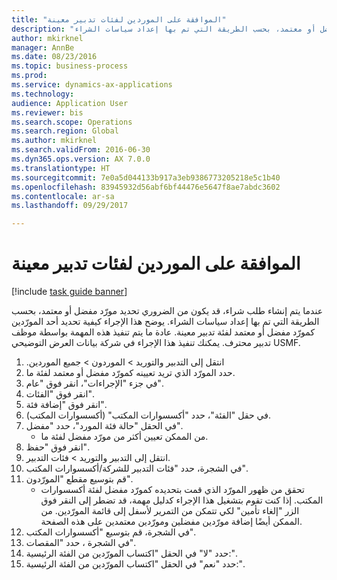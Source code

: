 ```yaml
--- 
title: "الموافقة على الموردين لفئات تدبير معينة"
description: "عندما يتم إنشاء طلب شراء، قد يكون من الضروري تحديد مورّد مفضل أو معتمد، بحسب الطريقة التي تم بها إعداد سياسات الشراء."
author: mkirknel
manager: AnnBe
ms.date: 08/23/2016
ms.topic: business-process
ms.prod: 
ms.service: dynamics-ax-applications
ms.technology: 
audience: Application User
ms.reviewer: bis
ms.search.scope: Operations
ms.search.region: Global
ms.author: mkirknel
ms.search.validFrom: 2016-06-30
ms.dyn365.ops.version: AX 7.0.0
ms.translationtype: HT
ms.sourcegitcommit: 7e0a5d044133b917a3eb9386773205218e5c1b40
ms.openlocfilehash: 83945932d56abf6bf44476e5647f8ae7abdc3602
ms.contentlocale: ar-sa
ms.lasthandoff: 09/29/2017

---
```

# <a name="approve-vendors-for-specific-procurement-categories"></a>الموافقة على الموردين لفئات تدبير معينة

[!include [task guide banner](../../includes/task-guide-banner.md)]

عندما يتم إنشاء طلب شراء، قد يكون من الضروري تحديد مورّد مفضل أو معتمد، بحسب الطريقة التي تم بها إعداد سياسات الشراء. يوضح هذا الإجراء كيفية تحديد أحد المورّدين كمورّد مفضل أو معتمد لفئة تدبير معينة. عادة ما يتم تنفيذ هذه المهمة بواسطة موظف تدبير محترف. يمكنك تنفيذ هذا الإجراء في شركة بيانات العرض التوضيحي USMF.

1. انتقل إلى ‏‫التدبير والتوريد > الموردون > جميع الموردين.
2. حدد المورّد الذي تريد تعيينه كمورّد مفضل أو معتمد لفئة ما.
3. في جزء "الإجراءات"، انقر فوق "عام".
4. انقر فوق "الفئات".
5. انقر فوق "إضافة فئة".
6. في حقل "الفئة"، حدد "أكسسوارات المكتب" (أكسسوارات المكتب).
7. في الحقل "حالة فئة المورد‬"، حدد "مفضل".
    * من الممكن تعيين أكثر من مورّد مفضل لفئة ما.  
8. انقر فوق "حفظ".
9. انتقل إلى التدبير والتوريد > فئات التدبير.
10. في الشجرة، حدد "فئات التدبير للشركة/أكسسوارات المكتب".
11. قم بتوسيع مقطع "المورّدون".
    * تحقق من ظهور المورّد الذي قمت بتحديده كمورّد مفضل لفئة أكسسوارات المكتب. إذا كنت تقوم بتشغيل هذا الإجراء كدليل مهمة، قد تضطر إلى النقر فوق الزر "إلغاء تأمين" لكي تتمكن من التمرير لأسفل إلى قائمة المورّدين.  من الممكن أيضًا إضافة مورّدين مفضلين ومورّدين معتمدين على هذه الصفحة.  
12. في الشجرة، قم بتوسيع "أكسسوارات المكتب".
13. في الشجرة ، حدد "المقصات".
14. حدد "لا" في الحقل "اكتساب المورّدين من الفئة الرئيسية:".
15. حدد "نعم" في الحقل "اكتساب المورّدين من الفئة الرئيسية:".


